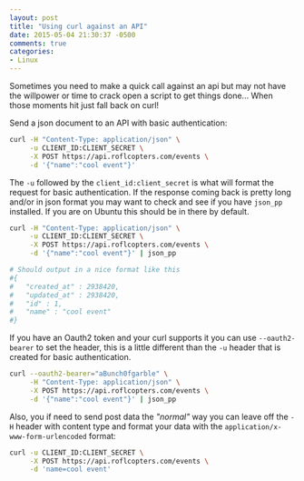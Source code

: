 ```yaml
---
layout: post
title: "Using curl against an API"
date: 2015-05-04 21:30:37 -0500
comments: true
categories: 
- Linux
---
```

Sometimes you need to make a quick call against an api but may not have the
willpower or time to crack open a script to get things done...  When those
moments hit just fall back on curl!

<!-- more -->

Send a json document to an API with basic authentication:

```bash
curl -H "Content-Type: application/json" \
     -u CLIENT_ID:CLIENT_SECRET \
     -X POST https://api.roflcopters.com/events \
     -d '{"name":"cool event"}'
```

The `-u` followed by the `client_id:client_secret` is what will format the
request for basic authentication.  If the response coming back is pretty long
and/or in json format you may want to check and see if you have `json_pp`
installed.  If you are on Ubuntu this should be in there by default.


```bash
curl -H "Content-Type: application/json" \
     -u CLIENT_ID:CLIENT_SECRET \
     -X POST https://api.roflcopters.com/events \
     -d '{"name":"cool event"}' | json_pp

# Should output in a nice format like this
#{
#   "created_at" : 2938420,
#   "updated_at" : 2938420,
#   "id" : 1,
#   "name" : "cool event"
#}
```

If you have an Oauth2 token and your curl supports it you can use
`--oauth2-bearer` to set the header, this is a little different than the `-u`
header that is created for basic authentication.

```bash
curl --oauth2-bearer="aBunch0fgarble" \
     -H "Content-Type: application/json" \
     -X POST https://api.roflcopters.com/events \
     -d '{"name":"cool event"}' | json_pp
```

Also, you if need to send post data the _"normal"_ way you can leave off the
`-H` header with content type and format your data with the
`application/x-www-form-urlencoded` format:

```bash
curl -u CLIENT_ID:CLIENT_SECRET \
     -X POST https://api.roflcopters.com/events \
     -d 'name=cool event'
```
